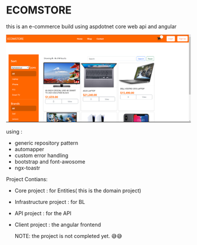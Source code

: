 # ECOMSTORE
this is an e-commerce build using aspdotnet core web api and angular

![Project Image](https://github.com/MohammedHamed12121/Ecomstore/blob/main/Ecomstore.PNG)

using : 
- generic repository pattern
- automapper
- custom error handling
- bootstrap and font-awosome
- ngx-toastr

Project Contians:
* Core project : for Entities( this is the domain project)
* Infrastructure project : for BL
* API project : for the API
* Client project : the angular frontend

  NOTE: the project is not completed yet. 😅😅
